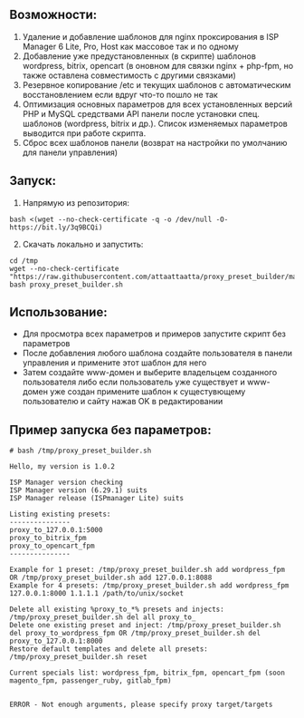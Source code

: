 ## Возможности:

1. Удаление и добавление шаблонов для nginx проксирования в ISP Manager 6 Lite, Pro, Host как массовое так и по одному
2. Добавление уже предустановленных (в скрипте) шаблонов wordpress, bitrix, opencart (в оновном для связки nginx + php-fpm, но также оставлена совместимость с другими связками)
3. Резервное копирование /etc и текущих шаблонов с автоматическим восстановлением если вдруг что-то пошло не так
4. Оптимизация основных параметров для всех установленных версий PHP и MySQL средствами API панели после установки спец. шаблонов (wordpress, bitrix и др.). Список изменяемых параметров выводится при работе скрипта.
5. Сброс всех шаблонов панели (возврат на настройки по умолчанию для панели управления)

## Запуск:
1. Напрямую из репозитория:
```
bash <(wget --no-check-certificate -q -o /dev/null -O- https://bit.ly/3q9BCQi)
```
2. Скачать локально и запустить:
```
cd /tmp 
wget --no-check-certificate "https://raw.githubusercontent.com/attaattaatta/proxy_preset_builder/master/proxy_preset_builder.sh"
bash proxy_preset_builder.sh
```
## Использование:

* Для просмотра всех параметров и примеров запустите скрипт без параметров<br />
* После добавления любого шаблона создайте пользователя в панели управления и примените этот шаблон для него<br />
* Затем создайте www-домен и выберите владельцем созданного пользователя либо если пользователь уже существует и www-домен уже создан примените шаблон к сущестувющему пользователю и сайту нажав OK в редактировании

## Пример запуска без параметров:
```
# bash /tmp/proxy_preset_builder.sh

Hello, my version is 1.0.2

ISP Manager version checking
ISP Manager version (6.29.1) suits
ISP Manager release (ISPmanager Lite) suits

Listing existing presets:
---------------
proxy_to_127.0.0.1:5000
proxy_to_bitrix_fpm
proxy_to_opencart_fpm
---------------

Example for 1 preset: /tmp/proxy_preset_builder.sh add wordpress_fpm OR /tmp/proxy_preset_builder.sh add 127.0.0.1:8088
Example for 4 presets: /tmp/proxy_preset_builder.sh add wordpress_fpm 127.0.0.1:8000 1.1.1.1 /path/to/unix/socket

Delete all existing %proxy_to_*% presets and injects: /tmp/proxy_preset_builder.sh del all proxy_to_
Delete one existing preset and inject: /tmp/proxy_preset_builder.sh del proxy_to_wordpress_fpm OR /tmp/proxy_preset_builder.sh del proxy_to_127.0.0.1:8000
Restore default templates and delete all presets: /tmp/proxy_preset_builder.sh reset

Current specials list: wordpress_fpm, bitrix_fpm, opencart_fpm (soon magento_fpm, passenger_ruby, gitlab_fpm)


ERROR - Not enough arguments, please specify proxy target/targets
```

